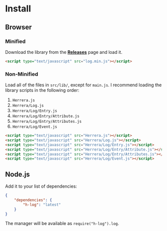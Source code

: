 Install
=======

Browser
-------

### Minified

Download the library from the [**Releases**][] page and load it.

```html
<script type="text/javascript" src="log.min.js"></script>
```

### Non-Minified

Load all of the files in `src/lib/`, except for `main.js`. I recommend loading
the library scripts in the following order:

1. `Herrera.js`
1. `Herrera/Log.js`
1. `Herrera/Log/Entry.js`
1. `Herrera/Log/Entry/Attribute.js`
1. `Herrera/Log/Entry/Attributes.js`
1. `Herrera/Log/Event.js`

```html
<script type="text/javascript" src="Herrera.js"></script>
<script type="text/javascript" src="Herrera/Log.js"></script>
<script type="text/javascript" src="Herrera/Log/Entry.js"></script>
<script type="text/javascript" src="Herrera/Log/Entry/Attribute.js"></script>
<script type="text/javascript" src="Herrera/Log/Entry/Attributes.js"></script>
<script type="text/javascript" src="Herrera/Log/Event.js"></script>
```

Node.js
-------

Add it to your list of dependencies:

```json
{
    "dependencies": {
        "h-log": "latest"
    }
}
```

The manager will be available as `require("h-log").log`.

[**Releases**]: https://github.com/herrera-io/js-log/releases
